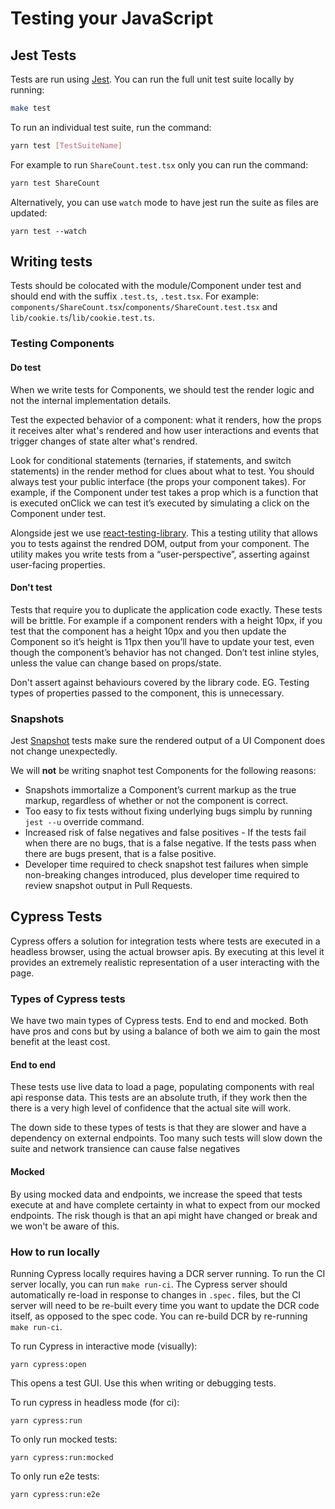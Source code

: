 # Testing your JavaScript

## Jest Tests

Tests are run using [Jest](https://jestjs.io). You can run the full unit test suite locally by running:

```bash
make test
```

To run an individual test suite, run the command:

```bash
yarn test [TestSuiteName]
```

For example to run `ShareCount.test.tsx` only you can run the command:

```bash
yarn test ShareCount
```

Alternatively, you can use `watch` mode to have jest run the suite as files are updated:

```
yarn test --watch
```

## Writing tests

Tests should be colocated with the module/Component under test and should end with the suffix `.test.ts`, `.test.tsx`. For example: `components/ShareCount.tsx`/`components/ShareCount.test.tsx` and `lib/cookie.ts`/`lib/cookie.test.ts`.

### Testing Components

#### Do test

When we write tests for Components, we should test the render logic and not the internal implementation details.

Test the expected behavior of a component: what it renders, how the props it receives alter what's rendered and how user interactions and events that trigger changes of state alter what's rendred.

Look for conditional statements (ternaries, if statements, and switch statements) in the render method for clues about what to test. You should always test your public interface (the props your component takes). For example, if the Component under test takes a prop which is a function that is executed onClick we can test it’s executed by simulating a click on the Component under test.

Alongside jest we use [react-testing-library](https://github.com/kentcdodds/react-testing-library). This a testing utility that allows you to tests against the rendred DOM, output from your component. The utility makes you write tests from a “user-perspective”, asserting against user-facing properties.

#### Don't test

Tests that require you to duplicate the application code exactly. These tests will be brittle. For example if a component renders with a height 10px, if you test that the component has a height 10px and you then update the Component so it’s height is 11px then you’ll have to update your test, even though the component’s behavior has not changed. Don’t test inline styles, unless the value can change based on props/state.

Don't assert against behaviours covered by the library code. EG. Testing types of properties passed to the component, this is unnecessary.

### Snapshots

Jest [Snapshot](https://jestjs.io/docs/en/snapshot-testing) tests make sure the rendered output of a UI Component does not change unexpectedly.

We will **not** be writing snaphot test Components for the following reasons:

-   Snapshots immortalize a Component’s current markup as the true markup, regardless of whether or not the component is correct.
-   Too easy to fix tests without fixing underlying bugs simplu by running `jest --u` override command.
-   Increased risk of false negatives and false positives - If the tests fail when there are no bugs, that is a false negative. If the tests pass when there are bugs present, that is a false positive.
-   Developer time required to check snapshot test failures when simple non-breaking changes introduced, plus developer time required to review snapshot output in Pull Requests.

## Cypress Tests

Cypress offers a solution for integration tests where tests are executed in a headless browser, using the actual browser apis. By executing at this level it provides an extremely realistic representation of a user interacting with the page.

### Types of Cypress tests

We have two main types of Cypress tests. End to end and mocked. Both have pros and cons but by using a balance of both we aim to gain the most benefit at the least cost.

#### End to end

These tests use live data to load a page, populating components with real api response data. This tests are an absolute truth, if they work then the there is a very high level of confidence that the actual site will work.

The down side to these types of tests is that they are slower and have a dependency on external endpoints. Too many such tests will slow down the suite and network transience can cause false negatives

#### Mocked

By using mocked data and endpoints, we increase the speed that tests execute at and have complete certainty in what to expect from our mocked endpoints. The risk though is that an api might have changed or break and we won't be aware of this.

### How to run locally

Running Cypress locally requires having a DCR server running. To run the CI server locally, you can run `make run-ci`. The Cypress server should automatically re-load in response to changes in `.spec.` files, but the CI server will need to be re-built every time you want to update the DCR code itself, as opposed to the spec code. You can re-build DCR by re-running `make run-ci`.

To run Cypress in interactive mode (visually):

```
yarn cypress:open
```

This opens a test GUI. Use this when writing or debugging tests.

To run cypress in headless mode (for ci):

```
yarn cypress:run
```

To only run mocked tests:

```
yarn cypress:run:mocked
```

To only run e2e tests:

```
yarn cypress:run:e2e
```
